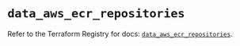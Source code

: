 # `data_aws_ecr_repositories`

Refer to the Terraform Registry for docs: [`data_aws_ecr_repositories`](https://registry.terraform.io/providers/hashicorp/aws/6.10.0/docs/data-sources/ecr_repositories).
